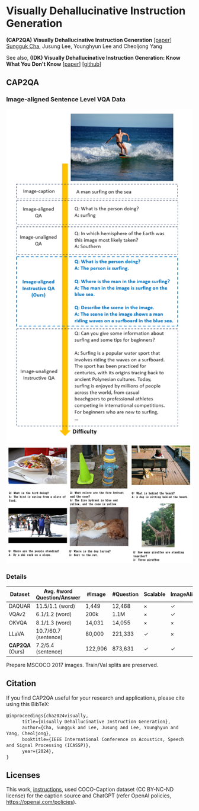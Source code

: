 # Visually Dehallucinative Instruction Generation

**(CAP2QA) Visually Dehallucinative Instruction Generation**  [[paper](https://arxiv.org/abs/2402.08348)] <br>
[Sungguk Cha](https://sunggukcha.github.io), Jusung Lee, Younghyun Lee and Cheoljong Yang

See also, 
**(IDK) Visually Dehallucinative Instruction Generation: Know What You Don't Know** [[paper](https://arxiv.org/abs/2402.09717)] [[github](https://github.com/ncsoft/idk)] <br>

## CAP2QA
### Image-aligned Sentence Level VQA Data
<img src="images/fig1.png"> <br>
<img src="images/examples.png">
### Details
| Dataset             | Avg. \#word Question/Answer | \#Image | \#Question | Scalable | ImageAligned | Recognition | Description | Reasoning |
|---------------------|-----------------------------|---------|------------|----------|--------------|-------------|--------------------------|-----------------------|
| DAQUAR              | 11.5/1.1 (word)             | 1,449   | 12,468     | $\times$ | $\checkmark$ | $\checkmark$| $\times$                 | $\times$              |
| VQAv2               | 6.1/1.2 (word)              | 200k    | 1.1M       | $\times$ | $\checkmark$ | $\checkmark$| $\times$                 | $\times$              |
| OKVQA               | 8.1/1.3 (word)              | 14,031  | 14,055     | $\times$ | $\times$     | $\checkmark$| $\times$                 | $\checkmark$          |
| LLaVA               | 10.7/60.7 (sentence)        | 80,000  | 221,333    | $\checkmark$| $\times$   | $\checkmark$| $\checkmark$            | $\checkmark$          |
| **CAP2QA** (Ours)   | 7.2/5.4 (sentence)          | 122,906 | 873,631    | $\checkmark$| $\checkmark$ | $\checkmark$| $\checkmark$          | $\checkmark$          |

Prepare MSCOCO 2017 images. 
Train/Val splits are preserved.

## Citation
If you find CAP2QA useful for your research and applications, please cite using this BibTeX:
```
@inproceedings{cha2024visually,
      title={Visually Dehallucinative Instruction Generation}, 
      author={Cha, Sungguk and Lee, Jusung and Lee, Younghyun and Yang, Cheoljong},
      booktitle={IEEE International Conference on Acoustics, Speech and Signal Processing (ICASSP)},
      year={2024},
}
```

## Licenses
This work, [instructions](/instructions), used COCO-Caption dataset (CC BY-NC-ND license) for the caption source and ChatGPT (refer OpenAI policies, https://openai.com/policies).

